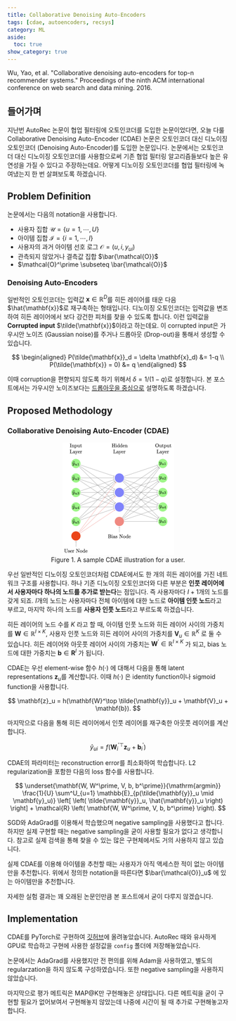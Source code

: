 ```yaml
---
title: Collaborative Denoising Auto-Encoders
tags: [cdae, autoencoders, recsys]
category: ML
aside:
  toc: true
show_category: true
---
```


Wu, Yao, et al. "Collaborative denoising auto-encoders for top-n recommender systems." Proceedings of the ninth ACM international conference on web search and data mining. 2016.

<!--more-->

## 들어가며

지난번 AutoRec 논문이 협업 필터링에 오토인코더를 도입한 논문이었다면, 오늘 다룰 Collaborative Denoising Auto-Encoder (CDAE) 논문은 오토인코더 대신 디노이징 오토인코더 (Denoising Auto-Encoder)를 도입한 논문입니다.
논문에서는 오토인코더 대신 디노이징 오토인코더를 사용함으로써 기존 협업 필터링 알고리즘들보다 높은 유연성을 가질 수 있다고 주장하는데요.
어떻게 디노이징 오토인코더를 협업 필터링에 녹여냈는지 한 번 살펴보도록 하겠습니다.

## Problem Definition

논문에서는 다음의 notation을 사용합니다.

- 사용자 집합 $\mathcal{U} = \{ u = 1, \cdots, U \}$
- 아이템 집합 $\mathcal{I} = \{ i = 1, \cdots, I \}$
- 사용자의 과거 아이템 선호 로그 $\mathcal{O} = (u, i, y_{ui})$
- 관측되지 않았거나 결측값 집합 $\bar{\mathcal{O}}$
- $\mathcal{O}^\prime \subseteq \bar{\mathcal{O}}$

### Denoising Auto-Encoders

일반적인 오토인코더는 입력값 $\mathbf{x} \in \mathbb{R}^D$를 히든 레이어를 태운 다음 $\hat{\mathbf{x}}$로 재구축하는 형태입니다. 
디노이징 오토인코더는 입력값을 변조하여 히든 레이어에서 보다 강건한 피처를 찾을 수 있도록 합니다.
이런 입력값을 **Corrupted input** $\tilde{\mathbf{x}}$이라고 하는데요.
이 corrupted input은 가우시안 노이즈 (Gaussian noise)를 주거나 드롭아웃 (Drop-out)을 통해서 생성할 수 있습니다.

$$
\begin{aligned}
  P(\tilde{\mathbf{x}}_d = \delta \mathbf{x}_d) &= 1-q \\
  P(\tilde{\mathbf{x}} = 0) &= q
\end{aligned}
$$

이때 corruption을 편향되지 않도록 하기 위해서 $\delta = 1 / (1-q)$로 설정합니다.
본 포스트에서는 가우시안 노이즈보다는 <u>드롭아웃을 중심으로</u> 설명하도록 하겠습니다.

## Proposed Methodology

### Collaborative Denoising Auto-Encoder (CDAE)

<center>
  <figure>
    <img src="/assets/images/2022-04-22-cdae/cdae.png" alt="A sample CDAE illustration for a user." style="zoom:25%;" loading="lazy"/>
    <figcaption style="text-align: center;">Figure 1. A sample CDAE illustration for a user.</figcaption>
  </figure>
</center>

우선 일반적인 디노이징 오토인코더처럼 CDAE에서도 한 개의 히든 레이어를 가진 네트워크 구조를 사용합니다.
하나 기존 디노이징 오토인코더와 다른 부분은 **인풋 레이어에서 사용자마다 하나의 노드를 추가로 받는다**는 점입니다.
즉 사용자마다 $I+1$개의 노드를 갖게 되죠.
$I$개의 노드는 사용자마다 전체 아이템에 대한 노드로 **아이템 인풋 노드**라고 부르고, 마지막 하나의 노드를 **사용자 인풋 노드**라고 부르도록 하겠습니다.

히든 레이어의 노드 수를 $K$ 라고 할 때, 아이템 인풋 노드와 히든 레이어 사이의 가중치를 $\mathbf{W} \in \mathbb{R}^{I \times K}$, 사용자 인풋 노드와 히든 레이어 사이의 가중치를 $\mathbf{V}_u \in \mathbb{R}^K$ 로 둘 수 있습니다.
히든 레이어와 아웃풋 레이어 사이의 가중치는 $\mathbf{W}^\prime \in \mathbb{R}^{I \times K}$ 가 되고, bias 노드에 대한 가중치는 $\mathbf{b} \in \mathbf{R}^I$ 가 됩니다.

CDAE는 우선 element-wise 함수 $h(\cdot)$ 에 대해서 다음을 통해 latent representations $\mathbf{z}_u$를 계산합니다.
이때 $h(\cdot)$ 은 identity function이나 sigmoid function을 사용합니다.

$$
\mathbf{z}_u = h(\mathbf{W}^\top \tilde{\mathbf{y}}_u + \mathbf{V}_u + \mathbf{b}).
$$

마지막으로 다음을 통해 히든 레이어에서 인풋 레이어를 재구축한 아웃풋 레이어를 계산합니다.

$$
\hat{y}_{ui} = f \left({\mathbf{W}^\prime_i}^\top \mathbf{z}_u + \mathbf{b}_i^\prime \right)
$$

CDAE의 파라미터는 reconstruction error를 최소화하여 학습합니다. L2 regularization을 포함한 다음의 loss 함수를 사용합니다.

$$
\underset{\mathbf{W, W^\prime, V, b, b^\prime}}{\mathrm{argmin}} \frac{1}{U} \sum^U_{u=1} \mathbb{E}_{p(\tilde{\mathbf{y}}_u \mid \mathbf{y}_u)} \left[ \left( \tilde{\mathbf{y}}_u, \hat{\mathbf{y}}_u \right)  \right] + \mathcal{R} \left( \mathbf{W, W^\prime, V, b, b^\prime} \right).
$$

SGD와 AdaGrad를 이용해서 학습했으며 negative sampling을 사용했다고 합니다.
하지만 실제 구현할 때는 negative sampling을 굳이 사용할 필요가 없다고 생각합니다.
참고로 실제 검색을 통해 찾을 수 있는 많은 구현체에서도 거의 사용하지 않고 있습니다.

실제 CDAE를 이용해 아이템을 추천할 때는 사용자가 아직 액세스한 적이 없는 아이템만을 추천합니다.
위에서 정의한 notation을 따른다면 $\bar{\mathcal{O}}_u$ 에 있는 아이템만을 추천합니다.

자세한 실험 결과는 꽤 오래된 논문인만큼 본 포스트에서 굳이 다루지 않겠습니다.

## Implementation

CDAE를 PyTorch로 구현하여 [깃허브](https://github.com/otzslayer/torch-cdae)에 올려놓았습니다.
AutoRec 때와 유사하게 GPU로 학습하고 구현에 사용한 설정값을 `config` 폴더에 저장해놓았습니다.

논문에서는 AdaGrad를 사용했지만 전 편의를 위해 Adam을 사용하였고, 별도의 regularzation을 하지 않도록 구성하였습니다.
또한 negative sampling을 사용하지 않았습니다.

마지막으로 평가 메트릭은 MAP@K만 구현해놓은 상태입니다.
다른 메트릭을 굳이 구현할 필요가 없어보여서 구현해놓지 않았는데 나중에 시간이 될 때 추가로 구현해놓고자 합니다.